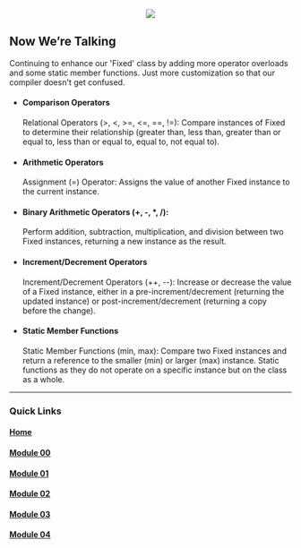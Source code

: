 <div align="center">
  <img src="https://i.imgur.com/9RRWFs4.png">
</div>

## Now We’re Talking
Continuing to enhance our 'Fixed' class by adding more operator overloads and some static member functions. Just more customization so that our compiler doesn't get confused. 

- #### Comparison Operators
  Relational Operators (>, <, >=, <=, ==, !=):
  Compare instances of Fixed to determine their relationship (greater than, less than, greater than or equal to, less than or equal to, equal to, not equal to).
- #### Arithmetic Operators
  Assignment (=) Operator:
  Assigns the value of another Fixed instance to the current instance.
- #### Binary Arithmetic Operators (+, -, *, /):
  Perform addition, subtraction, multiplication, and division between two Fixed instances, returning a new instance as the result.
- #### Increment/Decrement Operators
  Increment/Decrement Operators (++, --):
  Increase or decrease the value of a Fixed instance, either in a pre-increment/decrement (returning the updated instance) or post-increment/decrement (returning a copy before the change).
- #### Static Member Functions
  Static Member Functions (min, max):
  Compare two Fixed instances and return a reference to the smaller (min) or larger (max) instance. Static functions as they do not operate on a specific instance but on the class as a whole.

---
### Quick Links  

#### [Home](https://github.com/arommers/CPP_Modules)
#### [Module 00](https://github.com/arommers/CPP_Modules/tree/master/00)

#### [Module 01](https://github.com/arommers/CPP_Modules/tree/master/01)

#### [Module 02](https://github.com/arommers/CPP_Modules/tree/master/02)

#### [Module 03](https://github.com/arommers/CPP_Modules/tree/master/03)

#### [Module 04](https://github.com/arommers/CPP_Modules/tree/master/04)
